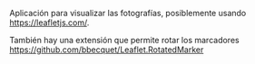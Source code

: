 Aplicación para visualizar las fotografías, posiblemente usando https://leafletjs.com/.

También hay una extensión que permite rotar los marcadores
https://github.com/bbecquet/Leaflet.RotatedMarker
